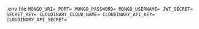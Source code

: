 .env file
``
MONGO_URI=
PORT=
MONGO_PASSWORD=
MONGO_USERNAME=
JWT_SECRET=
SECRET_KEY=
CLOUDINARY_CLOUD_NAME=
CLOUDINARY_API_KEY=
CLOUDINARY_API_SECRET=
``
